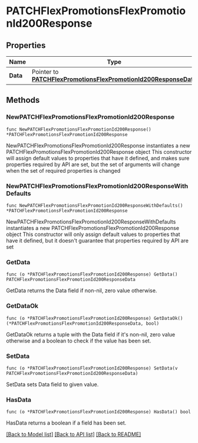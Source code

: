 # PATCHFlexPromotionsFlexPromotionId200Response

## Properties

Name | Type | Description | Notes
------------ | ------------- | ------------- | -------------
**Data** | Pointer to [**PATCHFlexPromotionsFlexPromotionId200ResponseData**](PATCHFlexPromotionsFlexPromotionId200ResponseData.md) |  | [optional] 

## Methods

### NewPATCHFlexPromotionsFlexPromotionId200Response

`func NewPATCHFlexPromotionsFlexPromotionId200Response() *PATCHFlexPromotionsFlexPromotionId200Response`

NewPATCHFlexPromotionsFlexPromotionId200Response instantiates a new PATCHFlexPromotionsFlexPromotionId200Response object
This constructor will assign default values to properties that have it defined,
and makes sure properties required by API are set, but the set of arguments
will change when the set of required properties is changed

### NewPATCHFlexPromotionsFlexPromotionId200ResponseWithDefaults

`func NewPATCHFlexPromotionsFlexPromotionId200ResponseWithDefaults() *PATCHFlexPromotionsFlexPromotionId200Response`

NewPATCHFlexPromotionsFlexPromotionId200ResponseWithDefaults instantiates a new PATCHFlexPromotionsFlexPromotionId200Response object
This constructor will only assign default values to properties that have it defined,
but it doesn't guarantee that properties required by API are set

### GetData

`func (o *PATCHFlexPromotionsFlexPromotionId200Response) GetData() PATCHFlexPromotionsFlexPromotionId200ResponseData`

GetData returns the Data field if non-nil, zero value otherwise.

### GetDataOk

`func (o *PATCHFlexPromotionsFlexPromotionId200Response) GetDataOk() (*PATCHFlexPromotionsFlexPromotionId200ResponseData, bool)`

GetDataOk returns a tuple with the Data field if it's non-nil, zero value otherwise
and a boolean to check if the value has been set.

### SetData

`func (o *PATCHFlexPromotionsFlexPromotionId200Response) SetData(v PATCHFlexPromotionsFlexPromotionId200ResponseData)`

SetData sets Data field to given value.

### HasData

`func (o *PATCHFlexPromotionsFlexPromotionId200Response) HasData() bool`

HasData returns a boolean if a field has been set.


[[Back to Model list]](../README.md#documentation-for-models) [[Back to API list]](../README.md#documentation-for-api-endpoints) [[Back to README]](../README.md)


